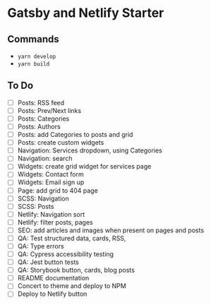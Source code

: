 # Gatsby and Netlify Starter

## Commands

- `yarn develop`
- `yarn build`

## To Do

- [ ] Posts: RSS feed
- [ ] Posts: Prev/Next links
- [ ] Posts: Categories
- [ ] Posts: Authors
- [ ] Posts: add Categories to posts and grid
- [ ] Posts: create custom widgets
- [ ] Navigation: Services dropdown, using Categories
- [ ] Navigation: search
- [ ] Widgets: create grid widget for services page
- [ ] Widgets: Contact form
- [ ] Widgets: Email sign up
- [ ] Page: add grid to 404 page
- [ ] SCSS: Navigation
- [ ] SCSS: Posts
- [ ] Netlify: Navigation sort
- [ ] Netlify: filter posts, pages
- [ ] SEO: add articles and images when present on pages and posts
- [ ] QA: Test structured data, cards, RSS,
- [ ] QA: Type errors
- [ ] QA: Cypress accessibility testing
- [ ] QA: Jest button tests
- [ ] QA: Storybook button, cards, blog posts
- [ ] README documentation
- [ ] Concert to theme and deploy to NPM
- [ ] Deploy to Netlify button
